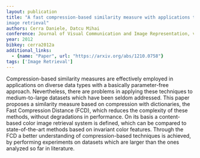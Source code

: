 ```yaml
---
layout: publication
title: "A fast compression-based similarity measure with applications to content-based
image retrieval"
authors: Cerra Daniele, Datcu Mihai
conference: Journal of Visual Communication and Image Representation, vol.
year: 2012
bibkey: cerra2012a
additional_links:
  - {name: "Paper", url: "https://arxiv.org/abs/1210.0758"}
tags: ['Image Retrieval']
---
```

Compression-based similarity measures are effectively employed in applications
on diverse data types with a basically parameter-free approach. Nevertheless,
there are problems in applying these techniques to medium-to-large datasets
which have been seldom addressed. This paper proposes a similarity measure based
on compression with dictionaries, the Fast Compression Distance (FCD), which
reduces the complexity of these methods, without degradations in performance. On
its basis a content-based color image retrieval system is defined, which can be
compared to state-of-the-art methods based on invariant color features. Through
the FCD a better understanding of compression-based techniques is achieved, by
performing experiments on datasets which are larger than the ones analyzed so
far in literature.
